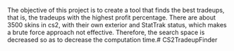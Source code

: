 The objective of this project is to create a tool that finds the best tradeups, that is, the tradeups with the highest profit percentage.
There are about 3500 skins in cs2, with their own exterior and StatTrak status, which makes a brute force approach not effective.
Therefore, the search space is decreased so as to decrease the computation time.#   C S 2 T r a d e u p F i n d e r  
 